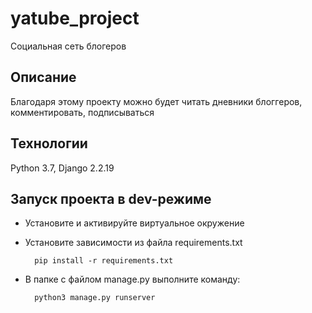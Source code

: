 # yatube_project
Социальная сеть блогеров

## Описание
Благодаря этому проекту можно будет читать дневники блоггеров, комментировать, подписываться

## Технологии
Python 3.7, Django 2.2.19

## Запуск проекта в dev-режиме
* Установите и активируйте виртуальное окружение
* Установите зависимости из файла requirements.txt
                                                      
		pip install -r requirements.txt

* В папке с файлом manage.py выполните команду:

		python3 manage.py runserver
